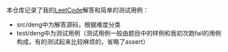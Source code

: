 本仓库记录了我的[LeetCode](https://leetcode-cn.com/problemset/all/)解答和简单的测试用例：

- src/deng中为解答源码，根据难度分类
- test/deng中为测试用例（测试用例一般由题目中的样例和我初次跑fail的用例构成，有的测试起来比较麻烦的，省略了assert）